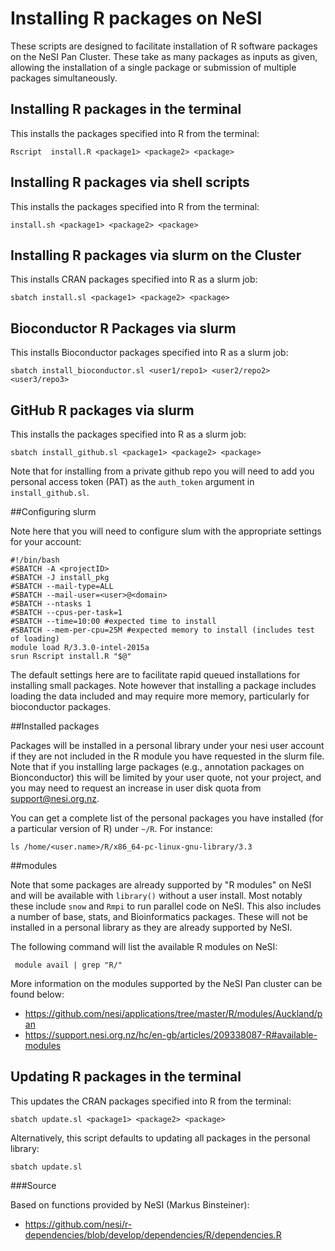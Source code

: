 Installing R packages on NeSI
=========

These scripts are designed to facilitate installation of R software packages on the NeSI Pan Cluster. These take as many packages as inputs as given, allowing the installation of a single package or submission of multiple packages simultaneously.

Installing R packages in the terminal
------------

This installs the packages specified into R from the terminal:

```shell
Rscript  install.R <package1> <package2> <package>
```

Installing R packages via shell scripts
------------

This installs the packages specified into R from the terminal:

```shell
install.sh <package1> <package2> <package>
```

Installing R packages via slurm on the Cluster
------------

This installs CRAN packages specified into R as a slurm job:

```shell
sbatch install.sl <package1> <package2> <package>
```

Bioconductor R Packages via slurm
------------

This installs Bioconductor packages specified into R as a slurm job:

```shell
sbatch install_bioconductor.sl <user1/repo1> <user2/repo2> <user3/repo3>
```

GitHub R packages via slurm
------------

This installs the packages specified into R as a slurm job:

```shell
sbatch install_github.sl <package1> <package2> <package>
```

Note that for installing from a private github repo you will need to add you personal access token (PAT) as the `auth_token` argument in `install_github.sl`.



##Configuring slurm

Note here that you will need to configure slum with the appropriate settings for your account:

```shell
#!/bin/bash
#SBATCH -A <projectID>
#SBATCH -J install_pkg
#SBATCH --mail-type=ALL
#SBATCH --mail-user=<user>@<domain>
#SBATCH --ntasks 1
#SBATCH --cpus-per-task=1
#SBATCH --time=10:00 #expected time to install
#SBATCH --mem-per-cpu=25M #expected memory to install (includes test of loading)
module load R/3.3.0-intel-2015a
srun Rscript install.R "$@"
```

The default settings here are to facilitate rapid queued installations for installing small packages. Note however that installing a package includes loading the data included and may require more memory, particularly for bioconductor packages.

##Installed packages

Packages will be installed in a personal library under your nesi user account if they are not included in the R module you have requested in the slurm file. Note that if you installing large packages (e.g., annotation packages on Bionconductor) this will be limited by your user quote, not your project, and you may need to request an increase in user disk quota from support@nesi.org.nz.

You can get a complete list of the personal packages you have installed (for a particular version of R) under `~/R`. For instance:

```shell
ls /home/<user.name>/R/x86_64-pc-linux-gnu-library/3.3
```

##modules

Note that some packages are already supported by "R modules" on NeSI and will be available with `library()` without a user install. Most notably these include `snow` and `Rmpi` to run parallel code on NeSI. This also includes a number of base, stats, and Bioinformatics packages. These will not be installed in a personal library as they are already supported by NeSI.

The following command will list the available R modules on NeSI:

```shell
 module avail | grep "R/"
```

More information on the modules supported by the NeSI Pan cluster can be found below: 

* https://github.com/nesi/applications/tree/master/R/modules/Auckland/pan 
* https://support.nesi.org.nz/hc/en-gb/articles/209338087-R#available-modules

Updating R packages in the terminal
------------

This updates the CRAN packages specified into R from the terminal:

```shell
sbatch update.sl <package1> <package2> <package>
```

Alternatively, this script defaults to updating all packages in the personal library:

```shell
sbatch update.sl
```

###Source

Based on functions provided by NeSI (Markus Binsteiner):

* https://github.com/nesi/r-dependencies/blob/develop/dependencies/R/dependencies.R
